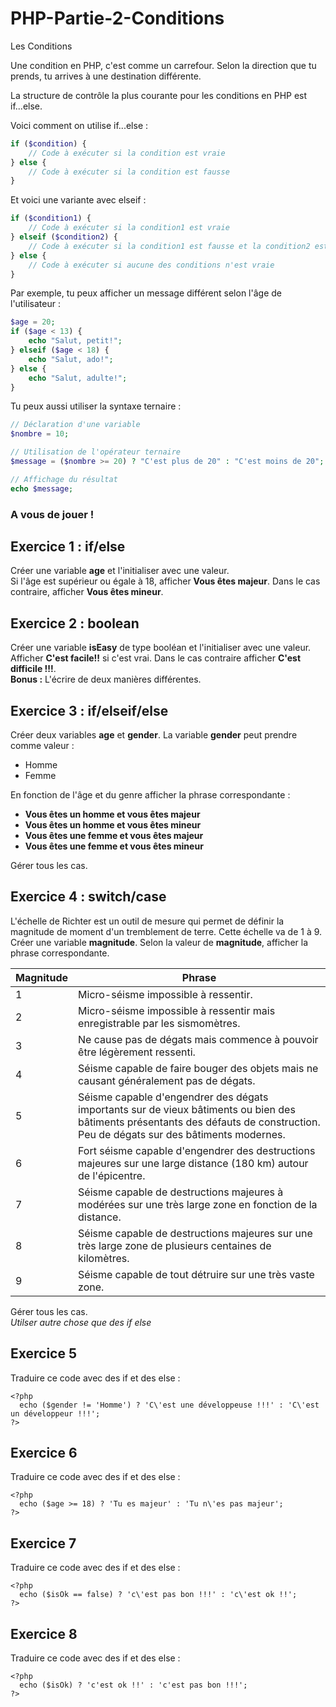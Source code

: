 # PHP-Partie-2-Conditions
Les Conditions


Une condition en PHP, c'est comme un carrefour. Selon la direction que tu prends, tu arrives à une destination différente.

La structure de contrôle la plus courante pour les conditions en PHP est if...else.

Voici comment on utilise if...else :

```php
if ($condition) {
    // Code à exécuter si la condition est vraie
} else {
    // Code à exécuter si la condition est fausse
}
```

Et voici une variante avec elseif :

```php
if ($condition1) {
    // Code à exécuter si la condition1 est vraie
} elseif ($condition2) {
    // Code à exécuter si la condition1 est fausse et la condition2 est vraie
} else {
    // Code à exécuter si aucune des conditions n'est vraie
}
```

Par exemple, tu peux afficher un message différent selon l'âge de l'utilisateur :

```php
$age = 20;
if ($age < 13) {
    echo "Salut, petit!";
} elseif ($age < 18) {
    echo "Salut, ado!";
} else {
    echo "Salut, adulte!";
}
```

Tu peux aussi utiliser la syntaxe ternaire :

```php
// Déclaration d'une variable
$nombre = 10;

// Utilisation de l'opérateur ternaire
$message = ($nombre >= 20) ? "C'est plus de 20" : "C'est moins de 20";

// Affichage du résultat
echo $message;
```


### A vous de jouer ! 

## Exercice 1 : if/else
Créer une variable **age** et l'initialiser avec une valeur.  
Si l'âge est supérieur ou égale à 18, afficher **Vous êtes majeur**. Dans le cas contraire, afficher **Vous êtes mineur**.

## Exercice 2 : boolean
Créer une variable **isEasy** de type booléan et l'initialiser avec une valeur.  
Afficher **C'est facile!!** si c'est vrai. Dans le cas contraire afficher **C'est difficile !!!**.  
**Bonus :** L'écrire de deux manières différentes.

## Exercice 3 : if/elseif/else
Créer deux variables **age** et **gender**. La variable **gender** peut prendre comme valeur :
- Homme
- Femme  

En fonction de l'âge et du genre afficher la phrase correspondante :
- **Vous êtes un homme et vous êtes majeur**
- **Vous êtes un homme et vous êtes mineur**
- **Vous êtes une femme et vous êtes majeur**
- **Vous êtes une femme et vous êtes mineur**  

Gérer tous les cas.

## Exercice 4 : switch/case
L'échelle de Richter est un outil de mesure qui permet de définir la magnitude de moment d'un tremblement de terre. Cette échelle va de 1 à 9.  
Créer une variable **magnitude**. Selon la valeur de **magnitude**, afficher la phrase correspondante.  

Magnitude   |   Phrase
------      |    ---
1           |   Micro-séisme impossible à ressentir.
2           |   Micro-séisme impossible à ressentir mais enregistrable par les sismomètres.
3           |   Ne cause pas de dégats mais commence à pouvoir être légèrement ressenti.
4           |   Séisme capable de faire bouger des objets mais ne causant généralement pas de dégats.
5           |   Séisme capable d'engendrer des dégats importants sur de vieux bâtiments ou bien des bâtiments présentants des défauts de construction. Peu de dégats sur des bâtiments modernes.
6           |   Fort séisme capable d'engendrer des destructions majeures sur une large distance (180 km) autour de l'épicentre.  
7           |   Séisme capable de destructions majeures à modérées sur une très large zone en fonction de la distance.
8           |   Séisme capable de destructions majeures sur une très large zone de plusieurs centaines de kilomètres.
9           |   Séisme capable de tout détruire sur une très vaste zone.  

Gérer tous les cas.  
*Utilser autre chose que des if else*

## Exercice 5
Traduire ce code avec des if et des else :  


    <?php
      echo ($gender != 'Homme') ? 'C\'est une développeuse !!!' : 'C\'est un développeur !!!';
    ?>

## Exercice 6
Traduire ce code avec des if et des else :  


    <?php
      echo ($age >= 18) ? 'Tu es majeur' : 'Tu n\'es pas majeur';
    ?>
## Exercice 7
Traduire ce code avec des if et des else :  


    <?php
      echo ($isOk == false) ? 'c\'est pas bon !!!' : 'c\'est ok !!';
    ?>
## Exercice 8
Traduire ce code avec des if et des else :  


    <?php
      echo ($isOk) ? 'c'est ok !!' : 'c'est pas bon !!!';
    ?>
